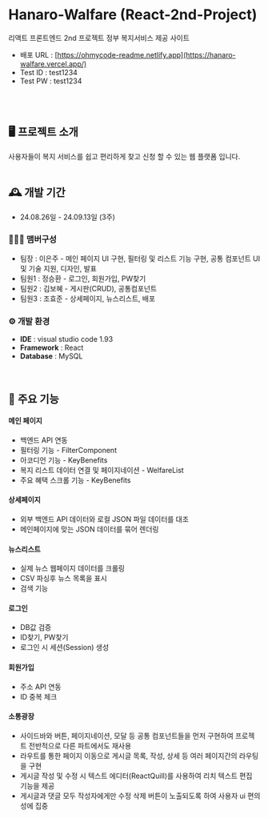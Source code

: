 # Hanaro-Walfare (React-2nd-Project)
리액트 프론트엔드 2nd 프로젝트 정부 복지서비스 제공 사이트
<br>
- 배포 URL : [https://ohmycode-readme.netlify.app](https://hanaro-walfare.vercel.app/)
- Test ID : test1234
- Test PW : test1234
<br>
<br>

## 🖥️ 프로젝트 소개
사용자들이 복지 서비스를 쉽고 편리하게 찾고 신청 할 수 있는 웹 플랫폼 입니다.
<br>
<br>

## 🕰️ 개발 기간
* 24.08.26일 - 24.09.13일 (3주)

### 🧑‍🤝‍🧑 맴버구성
 - 팀장  : 이은주 - 메인 페이지 UI 구현, 필터링 및 리스트 기능 구현, 공통 컴포넌트 UI 및 기술 지원, 디자인, 발표
 - 팀원1 : 정승환 - 로그인, 회원가입, PW찾기
 - 팀원2 : 김보혜 - 게시판(CRUD), 공통컴포넌트
 - 팀원3 : 조효준 - 상세페이지, 뉴스리스트, 배포

### ⚙️ 개발 환경
- **IDE** : visual studio code 1.93
- **Framework** : React
- **Database** : MySQL
<br>

## 📌 주요 기능
#### 메인 페이지
- 백엔드 API 연동
- 필터링 기능 - FilterComponent
- 아코디언 기능 - KeyBenefits
- 복지 리스트 데이터 연결 및 페이지네이션 - WelfareList
- 주요 혜택 스크롤 기능 - KeyBenefits

#### 상세페이지
- 외부 백엔드 API 데이터와 로컬 JSON 파일 데이터를 대조
- 메인페이지에 맞는 JSON 데이터를 묶어 렌더링

#### 뉴스리스트
- 실제 뉴스 웹페이지 데이터를 크롤링
- CSV 파싱후 뉴스 목록을 표시
- 검색 기능

#### 로그인
- DB값 검증
- ID찾기, PW찾기
- 로그인 시 세션(Session) 생성

#### 회원가입
- 주소 API 연동
- ID 중복 체크

#### 소통광장
- 사이드바와 버튼, 페이지네이션, 모달 등 공통 컴포넌트들을 먼저 구현하여 프로젝트 전반적으로 다른 파트에서도 재사용
- 라우트를 통한 페이지 이동으로 게시글 목록, 작성, 상세 등 여러 페이지간의 라우팅을 구현
- 게시글 작성 및 수정 시 텍스트 에디터(ReactQuill)를 사용하여 리치 텍스트 편집 기능을 제공
- 게시글과 댓글 모두 작성자에게만 수정 삭제 버튼이 노출되도록 하여 사용자 ui 편의성에 집중
